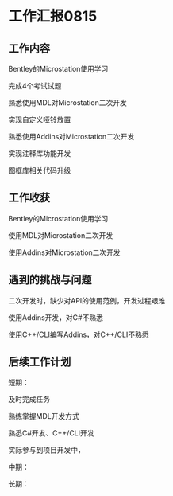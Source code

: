 # 工作汇报0815

## 工作内容

Bentley的Microstation使用学习

完成4个考试试题

熟悉使用MDL对Microstation二次开发

实现自定义哑铃放置

熟悉使用Addins对Microstation二次开发

实现注释库功能开发

图框库相关代码升级

## 工作收获

Bentley的Microstation使用学习

使用MDL对Microstation二次开发

使用Addins对Microstation二次开发



## 遇到的挑战与问题

二次开发时，缺少对API的使用范例，开发过程艰难

使用Addins开发，对C#不熟悉

使用C++/CLI编写Addins，对C++/CLI不熟悉



## 后续工作计划

短期：

及时完成任务

熟练掌握MDL开发方式

熟悉C#开发、C++/CLI开发

实际参与到项目开发中，

中期：



长期：

